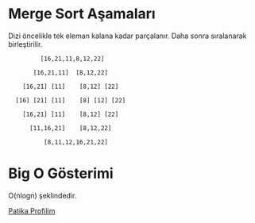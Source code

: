 # Merge Sort Aşamaları

Dizi öncelikle tek eleman kalana kadar parçalanır. Daha sonra sıralanarak birleştirilir.
    
             [16,21,11,8,12,22]
    
           [16,21,11]  [8,12,22]
    
        [16,21] [11]    [8,12] [22]
    
      [16] [21] [11]    [8] [12] [22]
    
        [16,21] [11]    [8,12] [22]
    
          [11,16,21]    [8,12,22]
    
              [8,11,12,16,21,22]

# Big O Gösterimi

O(nlogn) şeklindedir.

[Patika Profilim](https://app.patika.dev/ranaelif)
